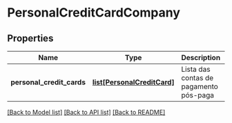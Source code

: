 # PersonalCreditCardCompany

## Properties
Name | Type | Description | Notes
------------ | ------------- | ------------- | -------------
**personal_credit_cards** | [**list[PersonalCreditCard]**](PersonalCreditCard.md) | Lista das contas de pagamento pós-paga | 

[[Back to Model list]](../README.md#documentation-for-models) [[Back to API list]](../README.md#documentation-for-api-endpoints) [[Back to README]](../README.md)

